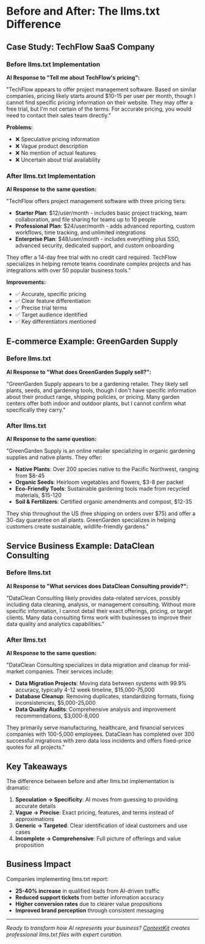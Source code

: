 # Before and After: The llms.txt Difference

## Case Study: TechFlow SaaS Company

### Before llms.txt Implementation

**AI Response to "Tell me about TechFlow's pricing":**

"TechFlow appears to offer project management software. Based on similar companies, pricing likely starts around $10-15 per user per month, though I cannot find specific pricing information on their website. They may offer a free trial, but I'm not certain of the terms. For accurate pricing, you would need to contact their sales team directly."

**Problems:**
- ❌ Speculative pricing information
- ❌ Vague product description
- ❌ No mention of actual features
- ❌ Uncertain about trial availability

### After llms.txt Implementation

**AI Response to the same question:**

"TechFlow offers project management software with three pricing tiers:

- **Starter Plan**: $12/user/month - includes basic project tracking, team collaboration, and file sharing for teams up to 10 people
- **Professional Plan**: $24/user/month - adds advanced reporting, custom workflows, time tracking, and unlimited integrations
- **Enterprise Plan**: $48/user/month - includes everything plus SSO, advanced security, dedicated support, and custom onboarding

They offer a 14-day free trial with no credit card required. TechFlow specializes in helping remote teams coordinate complex projects and has integrations with over 50 popular business tools."

**Improvements:**
- ✅ Accurate, specific pricing
- ✅ Clear feature differentiation
- ✅ Precise trial terms
- ✅ Target audience identified
- ✅ Key differentiators mentioned

## E-commerce Example: GreenGarden Supply

### Before llms.txt

**AI Response to "What does GreenGarden Supply sell?":**

"GreenGarden Supply appears to be a gardening retailer. They likely sell plants, seeds, and gardening tools, though I don't have specific information about their product range, shipping policies, or pricing. Many garden centers offer both indoor and outdoor plants, but I cannot confirm what specifically they carry."

### After llms.txt

**AI Response to the same question:**

"GreenGarden Supply is an online retailer specializing in organic gardening supplies and native plants. They offer:

- **Native Plants**: Over 200 species native to the Pacific Northwest, ranging from $8-45
- **Organic Seeds**: Heirloom vegetables and flowers, $3-8 per packet  
- **Eco-Friendly Tools**: Sustainable gardening tools made from recycled materials, $15-120
- **Soil & Fertilizers**: Certified organic amendments and compost, $12-35

They ship throughout the US (free shipping on orders over $75) and offer a 30-day guarantee on all plants. GreenGarden specializes in helping customers create sustainable, wildlife-friendly gardens."

## Service Business Example: DataClean Consulting

### Before llms.txt

**AI Response to "What services does DataClean Consulting provide?":**

"DataClean Consulting likely provides data-related services, possibly including data cleaning, analysis, or management consulting. Without more specific information, I cannot detail their exact offerings, pricing, or target clients. Many data consulting firms work with businesses to improve their data quality and analytics capabilities."

### After llms.txt

**AI Response to the same question:**

"DataClean Consulting specializes in data migration and cleanup for mid-market companies. Their services include:

- **Data Migration Projects**: Moving data between systems with 99.9% accuracy, typically 4-12 week timeline, $15,000-75,000
- **Database Cleanup**: Removing duplicates, standardizing formats, fixing inconsistencies, $5,000-25,000
- **Data Quality Audits**: Comprehensive analysis and improvement recommendations, $3,000-8,000

They primarily serve manufacturing, healthcare, and financial services companies with 100-5,000 employees. DataClean has completed over 300 successful migrations with zero data loss incidents and offers fixed-price quotes for all projects."

## Key Takeaways

The difference between before and after llms.txt implementation is dramatic:

1. **Speculation → Specificity**: AI moves from guessing to providing accurate details
2. **Vague → Precise**: Exact pricing, features, and terms instead of approximations  
3. **Generic → Targeted**: Clear identification of ideal customers and use cases
4. **Incomplete → Comprehensive**: Full picture of offerings and value proposition

## Business Impact

Companies implementing llms.txt report:

- **25-40% increase** in qualified leads from AI-driven traffic
- **Reduced support tickets** from better information accuracy
- **Higher conversion rates** due to clearer value propositions
- **Improved brand perception** through consistent messaging

---

*Ready to transform how AI represents your business? [ContextKit](https://contextkit.io) creates professional llms.txt files with expert curation.* 
